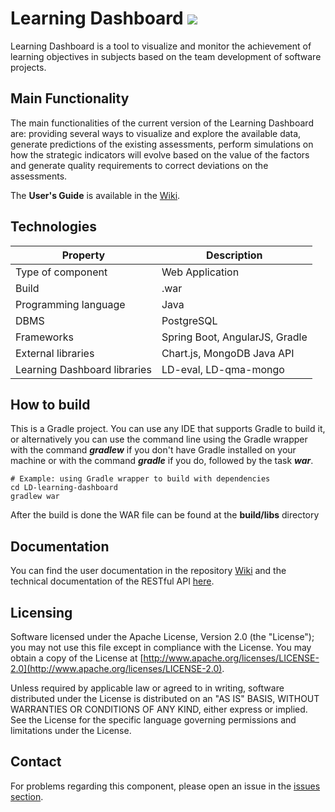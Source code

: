 # Learning Dashboard ![](https://img.shields.io/badge/License-Apache2.0-blue.svg)
Learning Dashboard is a tool to visualize and monitor the achievement of learning objectives in subjects based on the team development of software projects.

## Main Functionality
The main functionalities of the current version of the Learning Dashboard are: providing several ways to visualize and explore the available data, generate predictions of the existing assessments, perform simulations on how the strategic indicators will evolve based on the value of the factors and generate quality requirements to correct deviations on the assessments.

The **User's Guide** is available in the [Wiki](https://github.com/Learning-Dashboard/LD-learning-dashboard/wiki/User-Guide).

## Technologies
| Property                     | Description                            |
|------------------------------|----------------------------------------|
| Type of component            | Web Application                        |
| Build                        | .war                                   |
| Programming language         | Java                                   |
| DBMS                         | PostgreSQL                             |
| Frameworks                   | Spring Boot, AngularJS, Gradle         |
| External libraries           | Chart.js, MongoDB Java API             |
| Learning Dashboard libraries | LD-eval, LD-qma-mongo                  |

## How to build
This is a Gradle project. You can use any IDE that supports Gradle to build it, or alternatively you can use the command line using the Gradle wrapper with the command *__gradlew__* if you don't have Gradle installed on your machine or with the command *__gradle__* if you do, followed by the task *__war__*.

```
# Example: using Gradle wrapper to build with dependencies
cd LD-learning-dashboard
gradlew war
```
After the build is done the WAR file can be found at the __build/libs__ directory

## Documentation

You can find the user documentation in the repository [Wiki](https://github.com/Learning-Dashboard/LD-learning-dashboard/wiki) and the technical documentation of the RESTful API [here](https://learning-dashboard.github.io/LD-learning-dashboard).

## Licensing

Software licensed under the Apache License, Version 2.0 (the "License"); you may not use this file except in compliance with the License. You may obtain a copy of the License at [http://www.apache.org/licenses/LICENSE-2.0](http://www.apache.org/licenses/LICENSE-2.0).

Unless required by applicable law or agreed to in writing, software distributed under the License is distributed on an "AS IS" BASIS,
WITHOUT WARRANTIES OR CONDITIONS OF ANY KIND, either express or implied. See the License for the specific language governing permissions and limitations under the License.

## Contact

For problems regarding this component, please open an issue in the [issues section](https://github.com/Learning-Dashboard/LD-learning-dashboard/issues).

